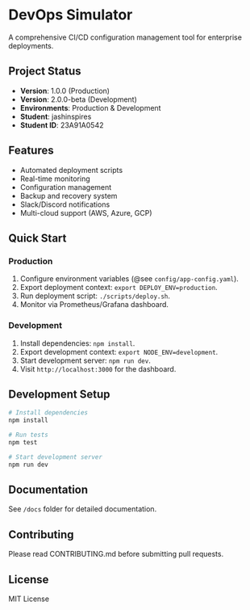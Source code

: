# DevOps Simulator

A comprehensive CI/CD configuration management tool for enterprise deployments.

## Project Status
- **Version**: 1.0.0 (Production)
- **Version**: 2.0.0-beta (Development)
- **Environments**: Production & Development
- **Student**: jashinspires
- **Student ID**: 23A91A0542

## Features
- Automated deployment scripts
- Real-time monitoring
- Configuration management
- Backup and recovery system
- Slack/Discord notifications
- Multi-cloud support (AWS, Azure, GCP)

## Quick Start

### Production
1. Configure environment variables (@see `config/app-config.yaml`).
2. Export deployment context: `export DEPLOY_ENV=production`.
3. Run deployment script: `./scripts/deploy.sh`.
4. Monitor via Prometheus/Grafana dashboard.

### Development
1. Install dependencies: `npm install`.
2. Export development context: `export NODE_ENV=development`.
3. Start development server: `npm run dev`.
4. Visit `http://localhost:3000` for the dashboard.

## Development Setup
```bash
# Install dependencies
npm install

# Run tests
npm test

# Start development server
npm run dev
```

## Documentation
See `/docs` folder for detailed documentation.

## Contributing
Please read CONTRIBUTING.md before submitting pull requests.

## License
MIT License
